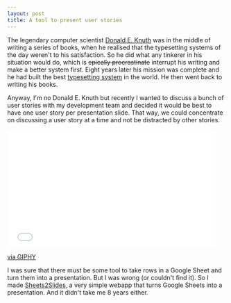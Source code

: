 ```yaml
---
layout: post
title: A tool to present user stories
---
```


The legendary computer scientist [Donald E. Knuth](https://en.wikipedia.org/wiki/Donald_Knuth) was in the middle of writing a series of books, when he realised that the typesetting systems of the day weren't to his satisfaction. So he did what any tinkerer in his situation would do, which is <del>epically procrastinate</del> interrupt his writing and make a better system first. Eight years later his mission was complete and he had built the best [typesetting system](https://en.wikipedia.org/wiki/TeX) in the world. He then went back to writing his books.

Anyway, I'm no Donald E. Knuth but recently I wanted to discuss a bunch of user stories with my development team and decided it would be best to have one user story per presentation slide. That way, we could concentrate on discussing a user story at a time and not be distracted by other stories.

<iframe src="//giphy.com/embed/94iS62lx8CRQA" width="480" height="270" frameBorder="0" class="giphy-embed" allowFullScreen></iframe><p><a href="http://giphy.com/gifs/office-gif-us-powerpoint-gifs-94iS62lx8CRQA">via GIPHY</a></p>


I was sure that there must be some tool to take rows in a Google Sheet and turn them into a presentation. But I was wrong (or couldn't find it). So I made [Sheets2Slides](http://trsc.github.io/sheets2slides/), a very simple webapp that turns Google Sheets into a presentation. And it didn't take me 8 years either.
